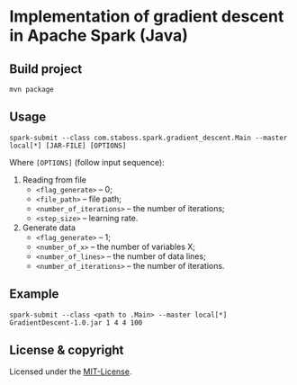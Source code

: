 # Implementation of gradient descent in Apache Spark (Java)
## Build project
`mvn package`

## Usage
```
spark-submit --class com.staboss.spark.gradient_descent.Main --master local[*] [JAR-FILE] [OPTIONS]
```

Where `[OPTIONS]` (follow input sequence):
1. Reading from file
    * `<flag_generate>` – 0;
    * `<file_path>` – file path;
    * `<number_of_iterations>` – the number of iterations;
    * `<step_size>` – learning rate.
2. Generate data
    * `<flag_generate>` – 1;
    * `<number_of_x>` – the number of variables X;
    * `<number_of_lines>` – the number of data lines;
    * `<number_of_iterations>` – the number of iterations.

## Example
```
spark-submit --class <path to .Main> --master local[*] GradientDescent-1.0.jar 1 4 4 100
```

## License & copyright
Licensed under the [MIT-License](LICENSE.md).